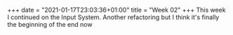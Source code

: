 +++
date = "2021-01-17T23:03:36+01:00"
title = "Week 02"
+++
This week I continued on the Input System. Another refactoring but I think it's finally the beginning of the end now
